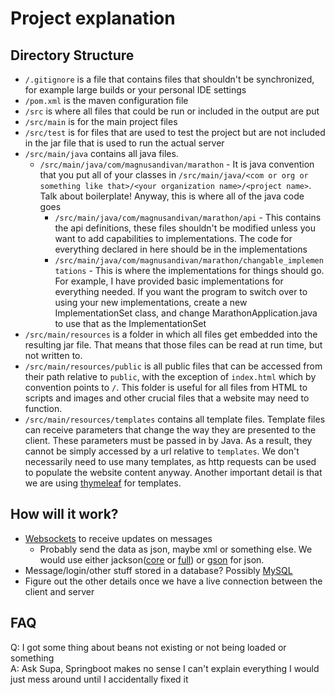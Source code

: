 # Project explanation

## Directory Structure

* `/.gitignore` is a file that contains files that shouldn't be synchronized, for example large builds or your personal IDE settings
* `/pom.xml` is the maven configuration file
* `/src` is where all files that could be run or included in the output are put
* `/src/main` is for the main project files
* `/src/test` is for files that are used to test the project but are not included in the jar file that is used to run the actual server
* `/src/main/java` contains all java files. 
  * `/src/main/java/com/magnusandivan/marathon` - It is java convention that you put all of your classes in `/src/main/java/<com or org or something like that>/<your organization name>/<project name>`. Talk about boilerplate! Anyway, this is where all of the java code goes
    * `/src/main/java/com/magnusandivan/marathon/api` - This contains the api definitions, these files shouldn't be modified unless you want to add capabilities to implementations. The code for everything declared in here should be in the implementations
    * `/src/main/java/com/magnusandivan/marathon/changable_implementations` - This is where the implementations for things should go. For example, I have provided basic implementations for everything needed. If you want the program to switch over to using your new implementations, create a new ImplementationSet class, and change MarathonApplication.java to use that as the ImplementationSet
* `/src/main/resources` is a folder in which all files get embedded into the resulting jar file. That means that those files can be read at run time, but not written to.
* `/src/main/resources/public` is all public files that can be accessed from their path relative to `public`, with the exception of `index.html` which by convention points to `/`. This folder is useful for all files from HTML to scripts and images and other crucial files that a website may need to function.
* `/src/main/resources/templates` contains all template files. Template files can receive parameters that change the way they are presented to the client. These parameters must be passed in by Java. As a result, they cannot be simply accessed by a url relative to `templates`. We don't necessarily need to use many templates, as http requests can be used to populate the website content anyway. Another important detail is that we are using [thymeleaf](https://www.baeldung.com/thymeleaf-in-spring-mvc) for templates.

## How will it work?

* [Websockets](https://spring.io/guides/gs/messaging-stomp-websocket) to receive updates on messages
  * Probably send the data as json, maybe xml or something else. We would use either jackson([core](https://mvnrepository.com/artifact/com.fasterxml.jackson.core/jackson-core) or [full](https://mvnrepository.com/artifact/com.fasterxml.jackson.core/jackson-databind)) or [gson](https://mvnrepository.com/artifact/com.google.code.gson/gson) for json.
* Message/login/other stuff stored in a database? Possibly [MySQL](https://spring.io/guides/gs/accessing-data-mysql)
* Figure out the other details once we have a live connection between the client and server

## FAQ
Q: I got some thing about beans not existing or not being loaded or something\
A: Ask Supa, Springboot makes no sense I can't explain everything I would just mess around until I accidentally fixed it